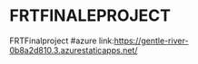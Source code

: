 # FRTFINALEPROJECT
FRTFinalproject
#azure link:https://gentle-river-0b8a2d810.3.azurestaticapps.net/
